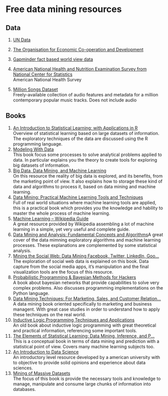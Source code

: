 # Free data mining resources

## Data
1. [UN Data](http://data.un.org/)

2. [The Organisation for Economic Co-operation and Development](http://stats.oecd.org/)

3. [Gapminder fact based world view data](http://www.gapminder.org/data/)

4. [American National Health and Nutrition Examination Survey from National Center for Statistics](https://www.cdc.gov/nchs/nhanes/index.htm)<br>
American National Health Survey
5. [Million Songs Dataset](https://labrosa.ee.columbia.edu/millionsong/)<br>
Freely-available collection of audio features and metadata for a million contemporary popular music tracks.  Does not include audio


## Books
<ol>
<li><a rel="nofollow" href="http://www-bcf.usc.edu/~gareth/ISL/ISLR%20Fourth%20Printing.pdf">An Introduction to Statistical Learning: with Applications in R</a><br> Overview of statistical learning based on large datasets of information. The exploratory techniques of the data are discussed using the R programming language.</li>
<li><a rel="nofollow" href="http://modelingwithdata.org/about_the_book.html">Modeling With Data</a><br> This book focus some processes to solve analytical problems applied to data. In particular explains you the theory to create tools for exploring big datasets of information.</li>
<li><a rel="nofollow" href="http://pdf.th7.cn/down/files/1411/Big%20Data,%20Data%20Mining,%20and%20Machine%20Learning.pdf" target="_self">Big Data, Data Mining, and Machine Learning</a><br> On this resource the reality of big data is explored, and its benefits, from the marketing point of view. It also explains how to storage these kind of data and algorithms to process it, based on data mining and machine learning.</li>
<li><a rel="nofollow" href="ftp://ftp.ingv.it/pub/manuela.sbarra/Data%20Mining%20Practical%20Machine%20Learning%20Tools%20and%20Techniques%20-%20WEKA.pdf" target="_self">Data Mining: Practical Machine Learning Tools and Techniques</a><br> Full of real world situations where machine learning tools are applied, this is a practical book which provides you the knowledge and hability to master the whole process of machine learning.</li>
<li><a rel="nofollow" href="https://en.wikipedia.org/wiki/Book:Machine_Learning_%E2%80%93_The_Complete_Guide">Machine Learning – Wikipedia Guide</a><br> A great resource provided by Wikipedia assembling a lot of machine learning in a simple, yet very useful and complete guide.</li>
<li><a rel="nofollow" href="http://www.dataminingbook.info/pmwiki.php/Main/BookDownload">Data Mining and Analysis: Fundamental Concepts and Algorithms</a>A great cover of the data mimning exploratory algorithms and machine learning processes. These explanations are complemented by some statistical analysis.</li>
<li><a rel="nofollow" href="http://www.webpages.uidaho.edu/~stevel/504/Mining-the-Social-Web-2nd-Edition.pdf" target="_self">Mining the Social Web: Data Mining Facebook, Twitter, LinkedIn, Goo...</a><br> The exploration of social web data is explained on this book. Data capture from the social media apps, it’s manipulation and the final visualization tools are the focus of this resource.</li>
<li><a rel="nofollow" href="http://camdavidsonpilon.github.io/Probabilistic-Programming-and-Bayesian-Methods-for-Hackers/">Probabilistic Programming &amp; Bayesian Methods for Hackers</a><br> A book about bayesian networks that provide capabilities to solve very complex problems. Also discusses programming implementations on the Python language.</li>
<li><a rel="nofollow" href="http://axon.cs.byu.edu/~martinez/classes/478/readings/DataPrep.pdf" target="_self">Data Mining Techniques: For Marketing, Sales, and Customer Relation...</a><br> A data mining book oriented specifically to marketing and business managent. With great case studies in order to understand how to apply these techniques on the real world.</li>
<li><a rel="nofollow" href="http://www.lsi.upc.edu/~jpoveda/publications/ilp_chunking_techrep_07.pdf" target="_self">Inductive Logic Programming Techniques and Applications</a><br> An old book about inductive logic programming with great theoretical and practical information, referencing some important tools.</li>
<li><a rel="nofollow" href="https://statweb.stanford.edu/~tibs/ElemStatLearn/" target="_self">The Elements of Statistical Learning: Data Mining, Inference, and P...</a><br> This is a conceptual book in terms of data mining and prediction with a statistical point of view. Covers many machine learning subjects too.</li>
<li><a rel="nofollow" href="https://docs.google.com/file/d/0B6iefdnF22XQeVZDSkxjZ0Z5VUE/edit?pli=1">An Introduction to Data Science</a><br> An introductory level resource developed by a american university with to objective to provide solid opinions and experience about data sciences.</li>
<li><a rel="nofollow" href="http://www.mmds.org/">Mining of Massive Datasets</a><br> The focus of this book is provide the necessary tools and knowledge to manage, manipulate and consume large chunks of information into databases.</li>
</ol>

